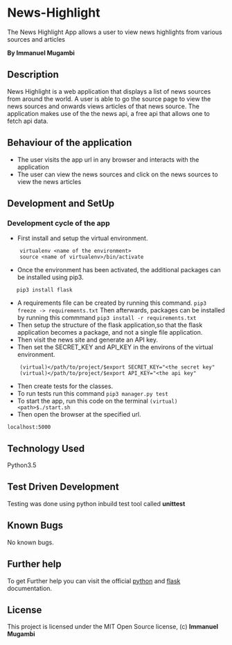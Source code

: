 # News-Highlight
The News Highlight App allows a user to view news highlights from various sources and articles

**By Immanuel Mugambi**

## Description
News Highlight is a web application that displays a list of news sources from around the world. A user is able to go the source page to view the news sources and onwards views articles of that news source. The application makes use of the the news api, a free api that allows one to fetch api data.

## Behaviour of the application
+ The user visits the app url in any browser and interacts with the application
+ The user can view the news sources and click on the news sources to view the news articles

## Development and SetUp
### Development cycle of the app
+ First install and setup the virtual environment.
``` pip3 install virtualenv
    virtualenv <name of the environment>
    source <name of virtualenv>/bin/activate

```
+ Once the environment has been activated, the additional packages can be installed using pip3.
```example
   pip3 install flask
```
+ A requirements file can be created by running this command.
```pip3 freeze -> requirements.txt```
Then afterwards, packages can be installed by running this commmand
```pip3 install -r requirements.txt```
+ Then setup the structure of the flask application,so that the flask application becomes a package, and not a single file application.
+ Then visit the news site and generate an API key.
+ Then set the SECRET_KEY and API_KEY in the environs of the virtual environment.
``` run these commands on the terminal
    (virtual)</path/to/project/$export SECRET_KEY="<the secret key"
    (virtual)</path/to/project/$export API_KEY="<the api key"
```
+ Then create tests for the classes.
+ To run tests run this command
```pip3 manager.py test```
+ To start the app, run this code on the terminal
```(virtual) <path>$./start.sh ```
+ Then open the browser at the specified url.
``` example
localhost:5000 
```


## Technology Used
Python3.5

## Test Driven Development
Testing was done using python inbuild test tool called **unittest**

## Known Bugs
No known bugs.

## Further help
To get Further help you can visit the official [python](https://www.python.org/) and [flask](http://flask.pocoo.org/ ) documentation.

## License 
This project is licensed under the MIT Open Source license, (c) **Immanuel Mugambi**

